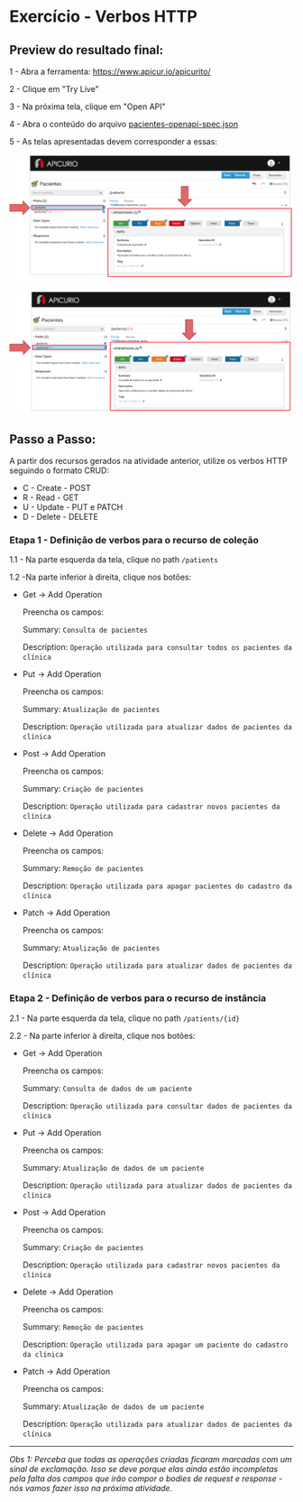 # Exercício - Verbos HTTP

## Preview do resultado final:

1 - Abra a ferramenta:
https://www.apicur.io/apicurito/

2 - Clique em "Try Live"

3 - Na próxima tela, clique em "Open API"
 
4 - Abra o conteúdo do arquivo [pacientes-openapi-spec.json](pacientes-openapi-spec.json)

5 - As telas apresentadas devem corresponder a essas:

![print01.png](print01.png)

![print02.png](print02.png)

## Passo a Passo:

A partir dos recursos gerados na atividade anterior, utilize os verbos HTTP seguindo o formato CRUD:
* C - Create - POST
* R - Read - GET
* U - Update - PUT e PATCH
* D - Delete - DELETE


### Etapa 1 - Definição de verbos para o recurso de coleção

1.1 - Na parte esquerda da tela, clique no path `/patients`

1.2 -Na parte inferior à direita, clique nos botões:

* Get -> Add Operation

    Preencha os campos:

    Summary: ```Consulta de pacientes```

    Description: ```Operação utilizada para consultar todos os pacientes da clínica```

* Put -> Add Operation

    Preencha os campos:

    Summary: ```Atualização de pacientes```

    Description: ```Operação utilizada para atualizar dados de pacientes da clínica```

* Post -> Add Operation

    Preencha os campos:

    Summary: ```Criação de pacientes```

    Description: ```Operação utilizada para cadastrar novos pacientes da clínica```

* Delete -> Add Operation

    Preencha os campos:

    Summary: ```Remoção de pacientes```

    Description: ```Operação utilizada para apagar pacientes do cadastro da clínica```

* Patch -> Add Operation

    Preencha os campos:

    Summary: ```Atualização de pacientes```

    Description: ```Operação utilizada para atualizar dados de pacientes da clínica```


### Etapa 2 - Definição de verbos para o recurso de instância

2.1 - Na parte esquerda da tela, clique no path `/patients/{id}`

2.2 - Na parte inferior à direita, clique nos botões:

* Get -> Add Operation

    Preencha os campos:

    Summary: ```Consulta de dados de um paciente```

    Description: ```Operação utilizada para consultar dados de pacientes da clínica```

* Put -> Add Operation

    Preencha os campos:

    Summary: ```Atualização de dados de um paciente```

    Description: ```Operação utilizada para atualizar dados de pacientes da clínica```

* Post -> Add Operation

    Preencha os campos:

    Summary: ```Criação de pacientes```

    Description: ```Operação utilizada para cadastrar novos pacientes da clínica```

* Delete -> Add Operation

    Preencha os campos:

    Summary: ```Remoção de pacientes```

    Description: ```Operação utilizada para apagar um paciente do cadastro da clínica```

* Patch -> Add Operation

    Preencha os campos:

    Summary: ```Atualização de dados de um paciente```

    Description: ```Operação utilizada para atualizar dados de pacientes da clínica```

<hr>

*Obs 1: Perceba que todas as operações criadas ficaram marcadas com um sinal de exclamação. Isso se deve porque elas ainda estão incompletas pela falta dos campos que irão compor o bodies de request e response - nós vamos fazer isso na próxima atividade.*